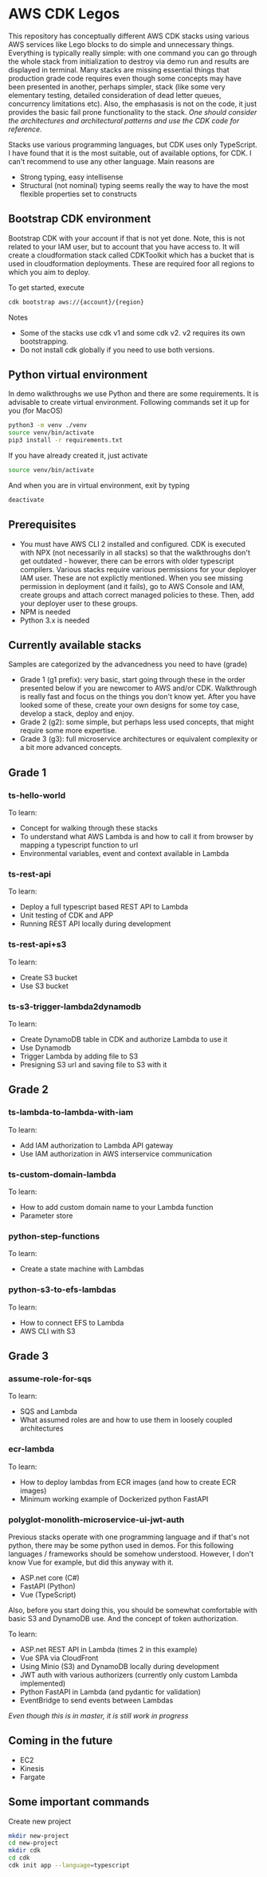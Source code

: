 # AWS CDK Legos

This repository has conceptually different AWS CDK stacks using various AWS services like Lego blocks to do simple and unnecessary things. Everything is typically really simple: with one command you can go through the whole stack from initialization to destroy via demo run and results are displayed in terminal. Many stacks are missing essential things that production grade code requires even though some concepts may have been presented in another, perhaps simpler, stack (like some very elementary testing, detailed consideration of dead letter queues, concurrency limitations etc). Also, the emphasasis is not on the code, it just provides the basic fail prone functionality to the stack. *One should consider the architectures and architectural patterns and use the CDK code for reference.*

Stacks use various programming languages, but CDK uses only TypeScript. I have found that it is the most suitable, out of available options, for CDK. I can't recommend to use any other language. Main reasons are

- Strong typing, easy intellisense
- Structural (not nominal) typing seems really the way to have the most flexible properties set to constructs

## Bootstrap CDK environment

Bootstrap CDK with your account if that is not yet done. Note, this is not related to your IAM user, but to account that you have access to. It will create a cloudformation stack called CDKToolkit which has a bucket that is used in cloudformation deployments. These are required foor all regions to which you aim to deploy.

To get started, execute

```bash
cdk bootstrap aws://{account}/{region}
```

Notes 
* Some of the stacks use cdk v1 and some cdk v2. v2 requires its own bootstrapping. 
* Do not install cdk globally if you need to use both versions.

## Python virtual environment

In demo walkthroughs we use Python and there are some requirements. It is advisable to create virtual environment. Following commands set it up for you (for MacOS)

```bash
python3 -m venv ./venv
source venv/bin/activate
pip3 install -r requirements.txt
```

If you have already created it, just activate

```bash
source venv/bin/activate
```

And when you are in virtual environment, exit by typing

```bash
deactivate
```

## Prerequisites

- You must have AWS CLI 2 installed and configured. CDK is executed with NPX (not necessarily in all stacks) so that the walkthroughs don't get outdated - however, there can be errors with older typescript compilers. Various stacks require various permissions for your deployer IAM user. These are not explictly mentioned. When you see missing permission in deployment (and it fails), go to AWS Console and IAM, create groups and attach correct managed policies to these. Then, add your deployer user to these groups.
- NPM is needed
- Python 3.x is needed

## Currently available stacks

Samples are categorized by the advancedness you need to have (grade)

- Grade 1 (g1 prefix): very basic, start going through these in the order presented below if you are newcomer to AWS and/or CDK. Walkthrough is really fast and focus on the things you don't know yet. After you have looked some of these, create your own designs for some toy case, develop a stack, deploy and enjoy.
- Grade 2 (g2): some simple, but perhaps less used concepts, that might require some more expertise.
- Grade 3 (g3): full microservice architectures or equivalent complexity or a bit more advanced concepts.

## Grade 1

### ts-hello-world

To learn:

- Concept for walking through these stacks
- To understand what AWS Lambda is and how to call it from browser by mapping a typescript function to url
- Environmental variables, event and context available in Lambda

### ts-rest-api

To learn:

- Deploy a full typescript based REST API to Lambda
- Unit testing of CDK and APP
- Running REST API locally during development

### ts-rest-api+s3

To learn:

- Create S3 bucket
- Use S3 bucket

### ts-s3-trigger-lambda2dynamodb

To learn:

- Create DynamoDB table in CDK and authorize Lambda to use it
- Use Dynamodb
- Trigger Lambda by adding file to S3
- Presigning S3 url and saving file to S3 with it

## Grade 2

### ts-lambda-to-lambda-with-iam

To learn:

- Add IAM authorization to Lambda API gateway
- Use IAM authorization in AWS interservice communication

### ts-custom-domain-lambda

To learn:

- How to add custom domain name to your Lambda function
- Parameter store

### python-step-functions

To learn:

- Create a state machine with Lambdas

### python-s3-to-efs-lambdas

To learn:

- How to connect EFS to Lambda
- AWS CLI with S3

## Grade 3

### assume-role-for-sqs

To learn:

- SQS and Lambda
- What assumed roles are and how to use them in loosely coupled architectures 

### ecr-lambda

To learn:

- How to deploy lambdas from ECR images (and how to create ECR images)
- Minimum working example of Dockerized python FastAPI

### polyglot-monolith-microservice-ui-jwt-auth

Previous stacks operate with one programming language and if that's not python, there may be some python used in demos. For this following languages / frameworks should be somehow understood. However, I don't know Vue for example, but did this anyway with it.

- ASP.net core (C#)
- FastAPI (Python)
- Vue (TypeScript)

Also, before you start doing this, you should be somewhat comfortable with basic S3 and DynamoDB use. And the concept of token authorization.

To learn:

- ASP.net REST API in Lambda (times 2 in this example)
- Vue SPA via CloudFront
- Using Minio (S3) and DynamoDB locally during development
- JWT auth with various authorizers (currently only custom Lambda implemented)
- Python FastAPI in Lambda (and pydantic for validation)
- EventBridge to send events between Lambdas

_Even though this is in master, it is still work in progress_

## Coming in the future

- EC2
- Kinesis
- Fargate

## Some important commands

Create new project

```bash
mkdir new-project
cd new-project
mkdir cdk
cd cdk
cdk init app --language=typescript
```
